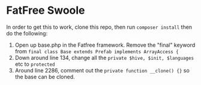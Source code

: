 # FatFree Swoole

In order to get this to work, clone this repo, then run `composer install` then do the following:
1. Open up base.php in the Fatfree framework. Remove the "final" keyword from `final class Base extends Prefab implements ArrayAccess {`
1. Down around line 134, change all the `private $hive, $init, $languages` etc to `protected`
1. Around line 2286, comment out the `private function __clone() {}` so the base can be cloned.